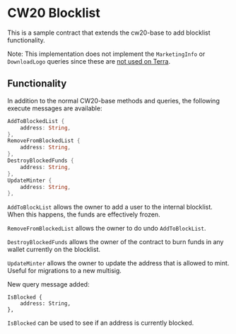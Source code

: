 # CW20 Blocklist

This is a sample contract that extends the cw20-base to add blocklist functionality.

Note: This implementation does not implement the `MarketingInfo` or `DownloadLogo` queries since these are [not used on Terra](https://lcd.terra.dev/wasm/contracts/terra14z56l0fp2lsf86zy3hty2z47ezkhnthtr9yq76/store?query_msg=%7B%22MarketingInfo%22%3A%20%7B%7D%7D).

## Functionality

In addition to the normal CW20-base methods and queries, the following execute messages are available: 

```rust
AddToBlockedList {
    address: String,
},
RemoveFromBlockedList {
    address: String,
},
DestroyBlockedFunds {
    address: String,
},
UpdateMinter {
    address: String,
},
```

`AddToBlockList` allows the owner to add a user to the internal blocklist. When this happens, the funds are effectively frozen. 

`RemoveFromBlockedList` allows the owner to do undo `AddToBlockList`.

`DestroyBlockedFunds` allows the owner of the contract to burn funds in any wallet currently on the blocklist.

`UpdateMinter` allows the owner to update the address that is allowed to mint. Useful for migrations to a new multisig. 

New query message added: 

```
IsBlocked {
    address: String,
},
```

`IsBlocked` can be used to see if an address is currently blocked. 
